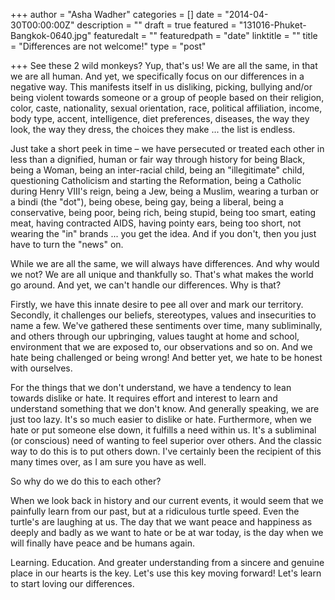 +++
author = "Asha Wadher"
categories = []
date = "2014-04-30T00:00:00Z"
description = ""
draft = true
featured = "131016-Phuket-Bangkok-0640.jpg"
featuredalt = ""
featuredpath = "date"
linktitle = ""
title = "Differences are not welcome!"
type = "post"

+++
See these 2 wild monkeys? Yup, that's us! We are all the same, in that we are all human. And yet, we specifically focus on our differences in a negative way. This manifests itself in us disliking, picking, bullying and/or being violent<!--more--> towards someone or a group of people based on their religion, color, caste, nationality, sexual orientation, race, political affiliation, income, body type, accent, intelligence, diet preferences, diseases, the way they look, the way they dress, the choices they make ...
 the list is endless.

Just take a short peek in time – we have persecuted or treated each other in less than a dignified, human or fair way through history for being Black, being a Woman, being an inter-racial child, being an "illegitimate" child, questioning Catholicism and starting the Reformation, being a Catholic during Henry VIII's reign, being a Jew, being a Muslim, wearing a turban or a bindi (the "dot"), being obese, being gay, being a liberal, being a conservative, being poor, being rich, being stupid, being too smart, eating meat, having contracted AIDS, having pointy ears, being too short, not wearing the "in" brands ...
 you get the idea. And if you don't, then you just have to turn the "news" on.

While we are all the same, we will always have differences. And why would we not? We are all unique and thankfully so. That's what makes the world go around. And yet, we can't handle our differences. Why is that?

Firstly, we have this innate desire to pee all over and mark our territory. Secondly, it challenges our beliefs, stereotypes, values and insecurities to name a few. We've gathered these sentiments over time, many subliminally, and others through our upbringing, values taught at home and school, environment that we are exposed to, our observations and so on. And we hate being challenged or being wrong! And better yet, we hate to be honest with ourselves.

For the things that we don't understand, we have a tendency to lean towards dislike or hate. It requires effort and interest to learn and understand something that we don't know. And generally speaking, we are just too lazy. It's so much easier to dislike or hate. Furthermore, when we hate or put someone else down, it fulfills a need within us. It's a subliminal (or conscious) need of wanting to feel superior over others. And the classic way to do this is to put others down. I've certainly been the recipient of this many times over, as I am sure you have as well.

So why do we do this to each other?

When we look back in history and our current events, it would seem that we painfully learn from our past, but at a ridiculous turtle speed. Even the turtle's are laughing at us. The day that we want peace and happiness as deeply and badly as we want to hate or be at war today, is the day when we will finally have peace and be humans again.

Learning. Education. And greater understanding from a sincere and genuine place in our hearts is the key. Let's use this key moving forward! Let's learn to start loving our differences.
